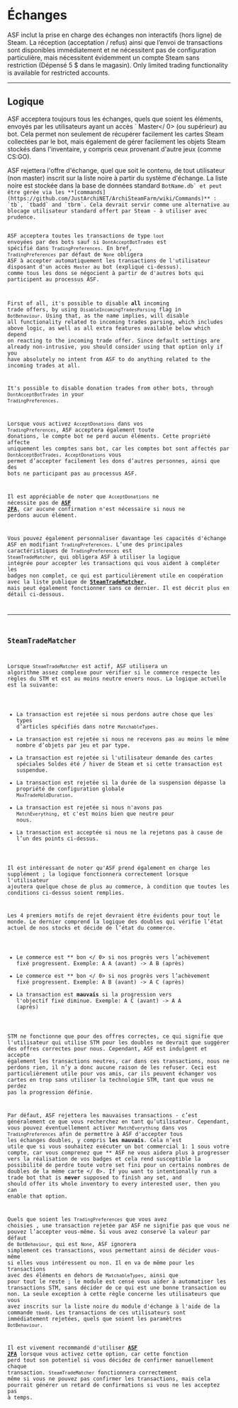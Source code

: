 # Échanges

ASF inclut la prise en charge des  échanges non interactifs (hors ligne) de Steam. La réception (acceptation / refus) ainsi que l’envoi de transactions sont disponibles immédiatement et ne nécessitent pas de configuration particulière, mais nécessitent évidemment un compte Steam sans restriction (Dépensé 5 $ dans le magasin). Only limited trading functionality is available for restricted accounts.

---

## Logique

ASF acceptera toujours tous les échanges, quels que soient les éléments, envoyés par les utilisateurs ayant un accès ` Master</ 0> (ou supérieur) au bot. Cela permet non seulement de récupérer facilement les cartes Steam collectées par le bot, mais également de gérer facilement les objets Steam stockés dans l'inventaire, y compris ceux provenant d'autre jeux (comme CS:GO).</p>

<p spaces-before="0">ASF rejettera l'offre d'échange, quel que soit le contenu, de tout utilisateur (non master) inscrit sur la liste noire à partir du système d'échange. La liste noire est stockée dans la base de données standard <code>BotName.db` et peut être gérée via les **[commands](https://github.com/JustArchiNET/ArchiSteamFarm/wiki/Commands)** : `tb`, `tbadd` and `tbrm`. Cela devrait servir comme une alternative au blocage utilisateur standard offert par Steam - à utiliser avec prudence.

ASF acceptera toutes les transactions de type `loot` envoyées par des bots sauf si `DontAcceptBotTrades` est spécifié dans `TradingPreferences`. En bref, `TradingPreferences` par défaut de `None` obligera ASF à accepter automatiquement les transactions de l'utilisateur disposant d'un accès `Master` au bot (expliqué ci-dessus). comme tous les dons se négocient à partir de d'autres bots qui participent au processus ASF.

First of all, it's possible to disable **all** incoming trade offers, by using `DisableIncomingTradesParsing` flag in `BotBehaviour`. Using that, as the name implies, will disable all functionality related to incoming trades parsing, which includes above logic, as well as all extra features available below which depend on reacting to the incoming trade offer. Since default settings are already non-intrusive, you should consider using that option only if you have absolutely no intent from ASF to do anything related to the incoming trades at all.

It's possible to disable donation trades from other bots, through `DontAcceptBotTrades` in your `TradingPreferences`.

Lorsque vous activez `AcceptDonations` dans vos `TradingPreferences`, ASF acceptera également toute donations, le compte bot ne perd aucun éléments. Cette propriété affecte uniquement les comptes sans bot, car les comptes bot sont affectés par `DontAcceptBotTrades`. `AcceptDonations` vous permet d’accepter facilement les dons d’autres personnes, ainsi que des bots ne participant pas au processus ASF.

Il est appréciable de noter que `AcceptDonations` ne nécessite pas de **[ASF 2FA](https://github.com/JustArchiNET/ArchiSteamFarm/wiki/Two-factor-authentication)**, car aucune confirmation n'est nécessaire si nous ne perdons aucun élément.

Vous pouvez également personnaliser davantage les capacités d'échange ASF en modifiant `TradingPreferences`. L’une des principales caractéristiques de `TradingPreferences` est `SteamTradeMatcher`, qui obligera ASF à utiliser la logique intégrée pour accepter les transactions qui vous aident à compléter les badges non complet, ce qui est particulièrement utile en coopération avec la liste publique de **[SteamTradeMatcher](https://www.steamtradematcher.com)**, mais peut également fonctionner sans ce dernier. Il est décrit plus en détail ci-dessous.

---

## `SteamTradeMatcher`

Lorsque `SteamTradeMatcher` est actif, ASF utilisera un algorithme assez complexe pour vérifier si le commerce respecte les règles du STM et est au moins neutre envers nous. La logique actuelle est la suivante:

- La transaction est rejetée si nous perdons autre chose que les types d’articles spécifiés dans notre `MatchableTypes`.
- La transaction est rejetée si nous ne recevons pas au moins le même nombre d’objets par jeu et par type.
- La transaction est rejetée si l'utilisateur demande des cartes spéciales Soldes été / hiver de Steam et si cette transaction est suspendue.
- La transaction est rejetée si la durée de la suspension dépasse la propriété de configuration globale `MaxTradeHoldDuration`.
- La transaction est rejetée si nous n'avons pas `MatchEverything`, et c'est moins bien que neutre pour nous.
- La transaction est acceptée si nous ne la rejetons pas à cause de l’un des points ci-dessus.

Il est intéressant de noter qu'ASF prend également en charge les supplément ; la logique fonctionnera correctement lorsque l'utilisateur ajoutera quelque chose de plus au commerce, à condition que toutes les conditions ci-dessus soient remplies.

Les 4 premiers motifs de rejet devraient être évidents pour tout le monde. Le dernier comprend la logique des  doubles qui vérifie l’état actuel de nos stocks et décide de l’état du commerce.

- Le commerce est ** bon </ 0> si nos progrès vers l’achèvement fixé progressent. Exemple: A A (avant) -> A B (après)</li>
- Le commerce est ** bon </ 0> si nos progrès vers l’achèvement fixé progressent. Exemple: A B (avant) -> A C (après)</li>
- La transaction est **mauvais** si la progression vers l'objectif fixé diminue. Exemple: A C (avant) -> A A (après)</ul>

STM ne fonctionne que pour des offres correctes, ce qui signifie que l'utilisateur qui utilise STM pour les doubles ne devrait que suggérer des offres correctes pour nous. Cependant, ASF est indulgent et accepte également les transactions neutres, car dans ces transactions, nous ne perdons rien, il n’y a donc aucune raison de les refuser. Ceci est particulièrement utile pour vos amis, car ils peuvent échanger vos cartes en trop sans utiliser la technologie STM, tant que vous ne perdez pas la progression définie.

Par défaut, ASF rejettera les mauvaises transactions - c’est généralement ce que vous recherchez en tant qu’utilisateur. Cependant, vous pouvez éventuellement activer `MatchEverything` dans vos `TradingPreferences` afin de permettre à ASF d'accepter tous les échanges doubles, y compris **les mauvais**. Cela n’est utile que si vous souhaitez exécuter un bot commercial 1: 1 sous votre compte, car vous comprenez que ** ASF ne vous aidera plus à progresser vers la réalisation de vos badges et cela rend susceptible la possibilité de perdre toute votre set fini pour un certains nombres de doubles de la même carte </ 0>. If you want to intentionally run a trade bot that is **never** supposed to finish any set, and should offer its whole inventory to every interested user, then you can enable that option.</p>

Quels que soient les `TradingPreferences` que vous avez choisies , une transaction rejetée par ASF ne signifie pas que vous ne pouvez l’accepter vous-même. Si vous avez conservé la valeur par défaut de `BotBehaviour`, qui est `None`, ASF ignorera simplement ces transactions, vous permettant ainsi de décider vous-même si elles vous intéressent ou non. Il en va de même pour les transactions avec des éléments en dehors de `MatchableTypes`, ainsi que pour tout le reste ; le module est censé vous aider à automatiser les transactions STM, sans décider de ce qui est une bonne transaction ou non. La seule exception à cette règle concerne les utilisateurs que vous avez inscrits sur la liste noire du module d'échange à l'aide de la commande `tbadd`. Les transactions de ces utilisateurs sont immédiatement rejetées, quels que soient les paramètres `BotBehaviour`.

Il est vivement recommandé d'utiliser **[ASF 2FA](https://github.com/JustArchiNET/ArchiSteamFarm/wiki/Two-factor-authentication)** lorsque vous activez cette option, car cette fonction perd tout son potentiel si vous décidez de confirmer manuellement chaque transaction. `SteamTradeMatcher` fonctionnera correctement même si vous ne pouvez pas confirmer les transactions, mais cela pourrait générer un retard de confirmations si vous ne les acceptez pas à temps.